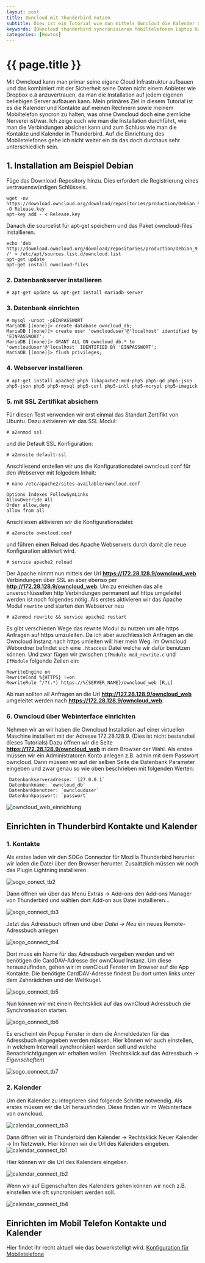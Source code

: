 ```yaml
---
layout: post
title: Owncloud mit thunderbird nutzen
subtitle: Dies ist ein Tutorial wie man mittels Owncloud die Kalender und Kontakte zwischen Rechnern und Mobiltelefonen syncronisieren kann.
keywords: [Owncloud thunderbird syncronisieren Mobiltelefonen Laptop Kalender Kontakte]
categories: [Howtos]
---
```

# {{ page.title }}

Mit Owncloud kann man primar seine eigene Cloud Infrastruktur aufbauen und das kombiniert mit der Sicherheit seine Daten nicht einem Anbieter wie Dropbox o.ä anzuvertrauen, da man die Installation auf jedem eigenen beliebigen Server aufbauen kann. Mein primäres Ziel in diesem Tutorial ist es die Kalender und Kontakte auf meinen Rechnern sowie meinem Mobiltelefon syncron zu halten, was ohne Owncloud doch eine ziemliche Nerverei ist/war. Ich zeige euch wie man die Installation durchführt, wie man die Verbindungen absicher kann und zum Schluss wie man die Kontakte und Kalender in Thunderbird. Auf die Einrichtung des Mobiletelefones gehe ich nicht weiter ein da das doch durchaus sehr unterschiedlich sein.

## 1\. Installation am Beispiel Debian
Füge das Download-Repository hinzu. Dies erfordert die Registrierung eines vertrauenswürdigen Schlüssels.
```
wget -nv https://download.owncloud.org/download/repositories/production/Debian_9.0/Release.key -O Release.key
apt-key add - < Release.key
```
Danach die sourcelist für apt-get speichern und das Paket òwncloud-files` installieren.

```
echo 'deb http://download.owncloud.org/download/repositories/production/Debian_9.0/ /' > /etc/apt/sources.list.d/owncloud.list
apt-get update
apt-get install owncloud-files
```

### 2\. Datenbankserver installieren

```
# apt-get update && apt-get install mariadb-server
```

### 3\. Datenbank einrichten

```
# mysql -uroot -pEINPASSWORT
MariaDB [(none)]> create database owncloud_db;
MariaDB [(none)]> create user 'ownclouduser'@'localhost' identified by 'EINPASSWORT';
MariaDB [(none)]> GRANT ALL ON owncloud_db.* to 'ownclouduser'@'localhost' IDENTIFIED BY 'EINPASSWORT';
MariaDB [(none)]> flush privileges;
```

### 4\. Webserver installieren

```
# apt-get install apache2 php5 libapache2-mod-php5 php5-gd php5-json php5-json php5 php5-mysql php5-curl php5-intl php5-mcrypt php5-imagick
```

### 5\. mit SSL Zertifikat absichern

Für diesen Test verwenden wir erst einmal das Standart Zertifikt von Ubuntu. Dazu aktivieren wir das SSL Modul:

```
# a2enmod ssl
```

und die Default SSL Konfiguration:

```
# a2ensite default-ssl
```

Anschliesend erstellen wir uns die Konfigurationsdatei owncloud.conf für den Webserver mit folgedem Inhalt:

```
# nano /etc/apache2/sites-available/owncloud.conf
```

```
Options Indexes FollowSymLinks
AllowOverride All
Order allow,deny
allow from all
```

Anschliesen aktivieren wir die Konfigurationsdatei:

```
# a2ensite owncloud.conf
```

und führen einen Reload des Apache Webservers durch damit die neue Konfiguration aktiviert wird.

```
# service apache2 reload
```

Der Apache nimmt nun mittels der Url **https://172.28.128.9/owncloud_web** Verbindungen über SSL an aber ebenso per **http://172.28.128.9/owncloud_web**. Um zu erreichen das alle unverschlüsselten http Verbindungen permanent auf https umgeleitet werden ist noch folgendes nötig. Als erstes aktivieren wir das Apache Modul `rewrite` und starten den Webserver neu

```
# a2enmod rewrite && service apache2 restart
```

Es gibt verschieden Wege das rewrite Modul zu nutzen um alle https Anfragen auf https umzuleiten. Da ich aber auschliesslich Anfragen an die Owncloud Instanz nach https umleiten will hier mein Weg. Im Owncloud Webordner befindet sich eine `.htaccess` Datei welche wir dafür benutzen können. Und zwar fügen wir zwischen `IfModule mod_rewrite.c` und `IfModule` folgende Zeilen ein:

```
RewriteEngine on
RewriteCond %{HTTPS} !=on
RewriteRule ^/?(.*) https://%{SERVER_NAME}/owncloud_web [R,L]
```

Ab nun sollten all Anfragen an die Url **http://127.28.128.9/owncloud_web** umgeleitet werden nach **https://172.28.128.9/owncloud_web**.

### 6\. Owncloud über Webinterface einrichten

Nehmen wir an wir haben die Owncloud Installation auf einer virtuellen Maschine installiert mit der Adresse 172.28.128.9. (Dies ist nicht bestandteil dieses Tutorials) Dazu öffnen wir die Seite **https://172.28.128.9/owncloud_web** in dem Browser der Wahl. Als erstes müssen wir ein Administratoren Konto anlegen z.B. admin mit dem Passwort owncloud. Dann müssen wir auf der selben Seite die Datenbank Parameter eingeben und zwar genau so wie oben beschrieben mit folgenden Werten:

```
 Datenbankserveradresse: `127.0.0.1`
 Datenbankname: `owncloud_db`
 Datenbankbenutzer: `ownclouduser`
 Datenbankpasswort: `passwort`
```

![owncloud_web_einrichtung](../../img/owncloud_web_einrichtung-300x222.png)

## Einrichten in Thunderbird Kontakte und Kalender

### 1\. Kontakte

Als erstes laden wir den SOGo Connector für Mozilla Thunderbird herunter. wir laden die Datei über den Browser herunter. Zusaätzlich müssen wir noch das Plugin Lightning installieren.

![sogo_conect_tb2](../../img/sogo_conect_tb2-300x218.png)

Dann öffnen wir über das Menü Extras -> Add-ons den Add-ons Manager von Thunderbird und wählen dort Add-on aus Datei installieren…

![sogo_connect_tb3](../../img/sogo_connect_tb3-300x49.png)

Jetzt das Adressbuch öffnen und über _Datei -> Neu_ ein neues Remote-Adressbuch anlegen

![sogo_connect_tb4](../../img/sogo_connect_tb4-300x147.png)

Dort muss ein Name für das Adressbuch vergeben werden und wir benötigen die CardDAV-Adresse der ownCloud Instanz. Um diese herauszufinden, gehen wir im ownCloud Fenster im Browser auf die App Kontakte. Die benötigte CardDAV-Adresse findest Du dort unten links unter dem Zahnrädchen und der Weltkugel.

![sogo_connect_tb5](../../img/sogo_connect_tb5.png)

Nun können wir mit einem Rechtsklick auf das ownCloud Adressbuch die Synchronisation starten.

![sogo_connect_tb6](../../img/sogo_connect_tb6-300x164.png)

Es erscheint ein Popup Fenster in dem die Anmeldedaten für das Adressbuch eingegeben werden müssen. Hier können wir auch einstellen, in welchem Interwall synchronisiert werden soll und welche Benachrichtigungen wir erhalten wollen. (Rechtsklick auf das Adressbuch -> _Eigenschaften_)

![sogo_connect_tb7](../../img/sogo_connect_tb7-300x167.png)

### 2\. Kalender

Um den Kalender zu integrieren sind folgende Schritte notwendig. Als erstes müssen wir die Url herausfinden. Diese finden wir im Webinterface von owncloud.

![calendar_connect_tb3](../../img/calendar_connect_tb3.png)

Dann öffnen wir in Thunderbird den Kalender -> Rechtsklick Neuer Kalender -> Im Netzwerk. Hier können wir die Url des Kalenders eingeben. ![calendar_connect_tb1](../../img/calendar_connect_tb1-300x223.png)

Hier können wir die Url des Kalenders eingeben.

![calendar_connect_tb2](../../img/calendar_connect_tb2-300x219.png)

Wenn wir auf Eigenschaften des Kalenders gehen können wir noch z.B. einstellen wie oft syncronisiert werden soll.

![calendar_connect_tb4](../../img/calendar_connect_tb4-300x179.png)

## Einrichten im Mobil Telefon Kontakte und Kalender

Hier findet ihr recht aktuell wie das bewerkstelligt wird. [Konfiguration für Mobiletelefone](https://www.connect.de/ratgeber/konfiguration-caldav-und-carddav-1540275.html)
